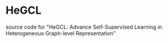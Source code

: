 # HeGCL
source code for "HeGCL: Advance Self-Supervised Learning in Heterogeneous Graph-level Representation"
